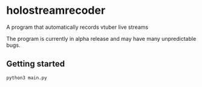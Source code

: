 # holostreamrecoder
A program that automatically records vtuber live streams

The program is currently in alpha release and may have many unpredictable bugs.

## Getting started
```python3 main.py```
